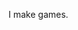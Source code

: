 I make games.

<!---
rat-paper-scissors/rat-paper-scissors is a ✨ special ✨ repository because its `README.md` (this file) appears on your GitHub profile.
You can click the Preview link to take a look at your changes.
--->

